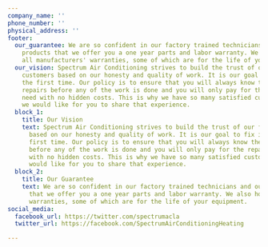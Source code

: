 ```yaml
---
company_name: ''
phone_number: ''
physical_address: ''
footer:
  our_guarantee: We are so confident in our factory trained technicians and our quality
    products that we offer you a one year parts and labor warranty. We also honor
    all manufacturers' warranties, some of which are for the life of your equipment.
  our_vision: Spectrum Air Conditioning strives to build the trust of our family of
    customers based on our honesty and quality of work. It is our goal to fix it right
    the first time. Our policy is to ensure that you will always know the cost of
    repairs before any of the work is done and you will only pay for the repairs you
    need with no hidden costs. This is why we have so many satisfied customers and
    we would like for you to share that experience.
  block_1:
    title: Our Vision
    text: Spectrum Air Conditioning strives to build the trust of our family of customers
      based on our honesty and quality of work. It is our goal to fix it right the
      first time. Our policy is to ensure that you will always know the cost of repairs
      before any of the work is done and you will only pay for the repairs you need
      with no hidden costs. This is why we have so many satisfied customers and we
      would like for you to share that experience.
  block_2:
    title: Our Guarantee
    text: We are so confident in our factory trained technicians and our quality products
      that we offer you a one year parts and labor warranty. We also honor all manufacturers'
      warranties, some of which are for the life of your equipment.
social_media:
  facebook_url: https://twitter.com/spectrumacla
  twitter_url: https://facebook.com/SpectrumAirConditioningHeating

---
```

